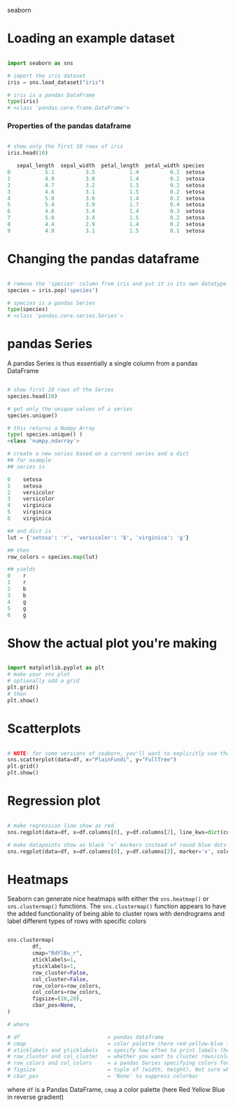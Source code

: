 seaborn

# Loading an example dataset

```python

import seaborn as sns

# import the iris dataset
iris = sns.load_dataset("iris")

# iris is a pandas DataFrame
type(iris)
# <class 'pandas.core.frame.DataFrame'>
```

### Properties of the pandas dataframe

```python

# show only the first 10 rows of iris
iris.head(10)

   sepal_length  sepal_width  petal_length  petal_width species
0           5.1          3.5           1.4          0.2  setosa
1           4.9          3.0           1.4          0.2  setosa
2           4.7          3.2           1.3          0.2  setosa
3           4.6          3.1           1.5          0.2  setosa
4           5.0          3.6           1.4          0.2  setosa
5           5.4          3.9           1.7          0.4  setosa
6           4.6          3.4           1.4          0.3  setosa
7           5.0          3.4           1.5          0.2  setosa
8           4.4          2.9           1.4          0.2  setosa
9           4.9          3.1           1.5          0.1  setosa
```

# Changing the pandas dataframe

```python

# remove the 'species' column from iris and put it in its own datatype
species = iris.pop('species')

# species is a pandas Series
type(species)
# <class 'pandas.core.series.Series'>
```

# pandas Series

A pandas Series is thus essentially a single column from a pandas DataFrame

```python

# show first 10 rows of the Series
species.head(10)

# get only the unique values of a series
species.unique()

# this returns a Numpy Array
type( species.unique() )
<class 'numpy.ndarray'>

# create a new series based on a current series and a dict
## for example
## series is

0    setosa
1    setosa
2    versicolor
3    versicolor
4    virginica
5    virginica
6    virginica

## and dict is
lut = {'setosa': 'r', 'versicolor': 'b', 'virginica': 'g'}

## then
row_colors = species.map(lut)

## yields
0    r
1    r
2    b
3    b
4    g
5    g
6    g
```

# Show the actual plot you're making

```python

import matplotlib.pyplot as plt
# make your sns plot
# optionally add a grid
plt.grid()
# then
plt.show()
```

# Scatterplots

```python

# NOTE: for some versions of seaborn, you'll want to explicitly use the 'data=' keyword
sns.scatterplot(data=df, x="PlainFundi", y="FullTree")
plt.grid()
plt.show()
```

# Regression plot

```python

# make regression line show as red
sns.regplot(data=df, x=df.columns[0], y=df.columns[2], line_kws=dict(color="r"))

# make datapoints show as black 'x' markers instead of round blue dots
sns.regplot(data=df, x=df.columns[0], y=df.columns[2], marker='x', color='black', line_kws=dict(color="r"))
```
# Heatmaps

Seaborn can generate nice heatmaps with either the `sns.heatmap()` or `sns.clustermap()` functions.
The `sns.clustermap()` function appears to have the added functionality of being able to cluster rows with dendrograms
and label different types of rows with specific colors

```python

sns.clustermap(
        df,
        cmap="RdYlBu_r",
        xticklabels=1,
        yticklabels=1,
        row_cluster=False,
        col_cluster=False,
        row_colors=row_colors,
        col_colors=row_colors,
        figsize=(20,20),
        cbar_pos=None,
)

# where

# df                            = pandas dataframe
# cmap                          = color palette (here red-yellow-blue in reverse gradient)
# xticklabels and yticklabels   = specify how often to print labels (here every row and every column)
# row_cluster and col_cluster   = whether you want to cluster rows/columns or not
# row_colors and col_colors     = a pandas Series specifying colors for categorized rows/columns
# figsize                       = tuple of (width, height). Not sure what units are used here
# cbar_pos                      = 'None' to suppress colorbar
```

where `df` is a Pandas DataFrame, `cmap` a color palette (here Red Yellow Blue in reverse gradient)
